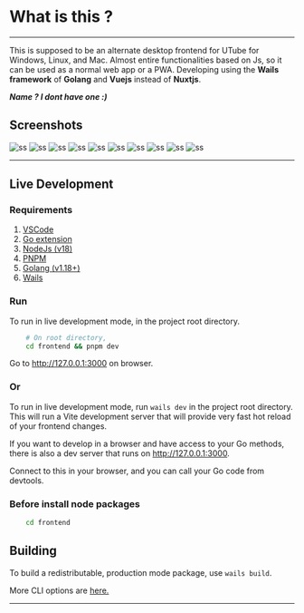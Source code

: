 # What is this ?

---

This is supposed to be an alternate desktop frontend for UTube for Windows, Linux, and Mac. Almost entire functionalities based on Js, so it can be used as a normal web app or a PWA. Developing using the **Wails framework** of **Golang** and **Vuejs** instead of **Nuxtjs**.

***Name ? I dont have one :)***

## Screenshots

![ss](/images/Screenshot%20(0).png)
![ss](/images/Screenshot%20(2).png)
![ss](/images/Screenshot%20(3).png)
![ss](/images/Screenshot%20(4).png)
![ss](/images/Screenshot%20(5).png)
![ss](/images/Screenshot%20(6).png)
![ss](/images/Screenshot%20(7).png)
![ss](/images/Screenshot%20(8).png)
![ss](/images/Screenshot%20(9).png)
![ss](/images/Screenshot%20(10).png)

---

## Live Development

### **Requirements**

1. [VSCode](https://code.visualstudio.com/download)
2. [Go extension](https://marketplace.visualstudio.com/items?itemName=golang.Go)
3. [NodeJs (v18)](https://nodejs.org/en/download)
4. [PNPM](https://pnpm.io/installation)
5. [Golang (v1.18+)](https://go.dev/dl/)
6. [Wails](https://wails.io/docs/gettingstarted/installation/)

### Run

To run in live development mode, in the project root directory.

```bash
    # On root directory,
    cd frontend && pnpm dev
```

Go to <http://127.0.0.1:3000> on browser.

### Or

To run in live development mode, run `wails dev` in the project root directory. This will run a Vite development
server that will provide very fast hot reload of your frontend changes.

If you want to develop in a browser and have access to your Go methods, there is also a dev server that runs on <http://127.0.0.1:3000>.

Connect to this in your browser, and you can call your Go code from devtools.

### Before install node packages

```bash
    cd frontend
```

## Building

To build a redistributable, production mode package, use `wails build`.

More CLI options are [here.](https://wails.io/docs/reference/cli#build)

---
